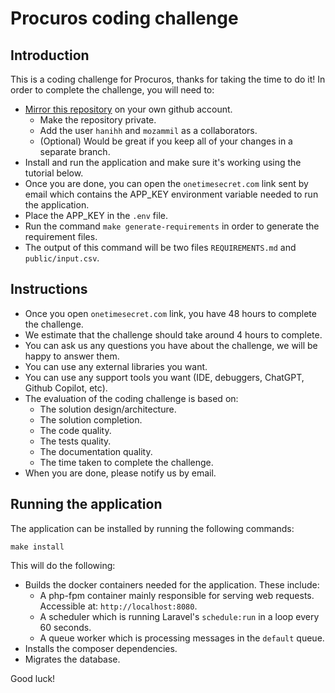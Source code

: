 # Procuros coding challenge

## Introduction
This is a coding challenge for Procuros, thanks for taking the time to do it!
In order to complete the challenge, you will need to:
- [Mirror this repository](https://docs.github.com/en/repositories/creating-and-managing-repositories/duplicating-a-repository) on your own github account.
  - Make the repository private.
  - Add the user `hanihh` and `mozammil` as a collaborators.
  - (Optional) Would be great if you keep all of your changes in a separate branch. 
- Install and run the application and make sure it's working using the tutorial below.
- Once you are done, you can open the `onetimesecret.com` link sent by email which contains the APP_KEY environment variable needed to run the application.
- Place the APP_KEY in the `.env` file.
- Run the command `make generate-requirements` in order to generate the requirement files.
- The output of this command will be two files `REQUIREMENTS.md` and `public/input.csv`.

## Instructions
- Once you open `onetimesecret.com` link, you have 48 hours to complete the challenge.
- We estimate that the challenge should take around 4 hours to complete.
- You can ask us any questions you have about the challenge, we will be happy to answer them.
- You can use any external libraries you want.
- You can use any support tools you want (IDE, debuggers, ChatGPT, Github Copilot, etc).
- The evaluation of the coding challenge is based on:
  - The solution design/architecture.
  - The solution completion.
  - The code quality.
  - The tests quality.
  - The documentation quality.
  - The time taken to complete the challenge.
- When you are done, please notify us by email.

## Running the application
The application can be installed by running the following commands:

```
make install
```

This will do the following:
- Builds the docker containers needed for the application. These include:
    - A php-fpm container mainly responsible for serving web requests. Accessible at: `http://localhost:8080`.
    - A scheduler which is running Laravel's `schedule:run` in a loop every 60 seconds.
    - A queue worker which is processing messages in the `default` queue.
- Installs the composer dependencies.
- Migrates the database.


Good luck!
